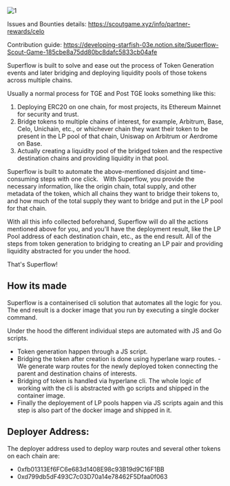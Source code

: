 

![1](https://github.com/user-attachments/assets/8d07c141-d9e7-4dca-b26b-1879fd4556dc)


Issues and Bounties details: https://scoutgame.xyz/info/partner-rewards/celo

Contribution guide: https://developing-starfish-03e.notion.site/Superflow-Scout-Game-185cbe8a75dd80bc8dafc5833cb04afe


Superflow is built to solve and ease out the process of Token Generation events and later bridging and deploying liquidity pools of those tokens across multiple chains. 

Usually a normal process for TGE and Post TGE looks something like this: 

1. Deploying ERC20 on one chain, for most projects, its Ethereum Mainnet for security and trust.
2. Bridge tokens to multiple chains of interest, for example, Arbitrum, Base, Celo, Unichain, etc., or whichever chain they want their token to be present in the LP pool of that chain, Uniswap on Arbitrum or Aerdrome on Base.
3. Actually creating a liquidity pool of the bridged token and the respective destination chains and providing liquidity in that pool.

   
Superflow is built to automate the above-mentioned disjoint and time-consuming steps with one click.  
With Superflow, you provide the necessary information, like the origin chain, total supply, and other metadata of the token, which all chains they want to bridge their tokens to, and how much of the total supply they want to bridge and put in the LP pool for that chain.   

With all this info collected beforehand, Superflow will do all the actions mentioned above for you, and you'll have the deployment result, like the LP Pool address of each destination chain, etc., as the end result.
All of the steps from token generation to bridging to creating an LP pair and providing liquidity abstracted for you under the hood. 

That's Superflow!

## How its made

Superflow is a containerised cli solution that automates all the logic for you. The end result is a docker image that you run by executing a single docker command. 

Under the hood the different individual steps are automated with JS and Go scripts.

- Token generation happen through a JS script.
- Bridging the token after creation is done using hyperlane warp routes.
-We generate warp routes for the newly deployed token connecting the parent and destination chains of interests.
- Bridging of token is handled via hyperlane cli. The whole logic of working with the cli is abstracted with go scripts and shipped in the container image.
- Finally the deployement of LP pools happen via JS scripts again and this step is also part of the docker image and shipped in it.
 
## Deployer Address:

The deployer address used to deploy warp routes and several other tokens on each chain are:
- 0xfb01313Ef6FC6e683d1408E98c93B19d9C16F1BB
- 0xd799db5dF493C7c03D70a14e78462F5Dfaa0f063




